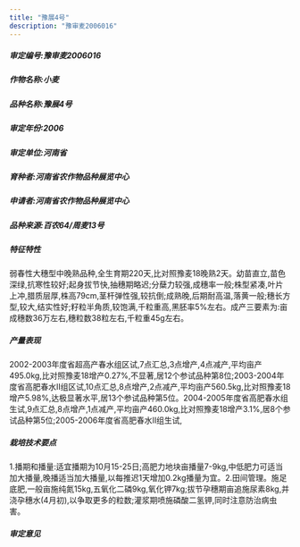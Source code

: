 ```yaml
---
title: "豫展4号"
description: "豫审麦2006016"
---
```

##### 审定编号:豫审麦2006016

##### 作物名称:小麦

##### 品种名称:豫展4号

##### 审定年份:2006

##### 审定单位:河南省

##### 育种者:河南省农作物品种展览中心

##### 申请者:河南省农作物品种展览中心

##### 品种来源:百农64/周麦13号

##### 特征特性
弱春性大穗型中晚熟品种,全生育期220天,比对照豫麦18晚熟2天。幼苗直立,苗色深绿,抗寒性较好;起身拔节快,抽穗期略迟;分蘖力较强,成穗率一般;株型紧凑,叶片上冲,腊质层厚,株高79cm,茎杆弹性强,较抗倒;成熟晚,后期耐高温,落黄一般;穗长方型,较大,结实性好;籽粒半角质,较饱满,千粒重高,黑胚率5%左右。成产三要素为:亩成穗数36万左右,穗粒数38粒左右,千粒重45g左右。

##### 产量表现
2002-2003年度省超高产春水组区试,7点汇总,3点增产,4点减产,平均亩产495.0kg,比对照豫麦18增产0.27%,不显著,居12个参试品种第8位;2003-2004年度省高肥春水Ⅱ组区试,10点汇总,8点增产,2点减产,平均亩产560.5kg,比对照豫麦18增产5.98%,达极显著水平,居13个参试品种第5位。2004-2005年度省高肥春水组生试,9点汇总,8点增产,1点减产,平均亩产460.0kg,比对照豫麦18增产3.1%,居8个参试品种第5位;2005-2006年度省高肥春水Ⅱ组生试,

##### 栽培技术要点
1.播期和播量:适宜播期为10月15-25日;高肥力地块亩播量7-9kg,中低肥力可适当加大播量,晚播适当加大播量,以每推迟1天增加0.2kg播量为宜。2.田间管理。施足底肥,一般亩施纯氮15kg,五氧化二磷9kg,氧化钾7kg;拔节孕穗期亩追施尿素8kg,并浇孕穗水(4月初),以争取更多的粒数;灌浆期喷施磷酸二氢钾,同时注意防治病虫害。

##### 审定意见

